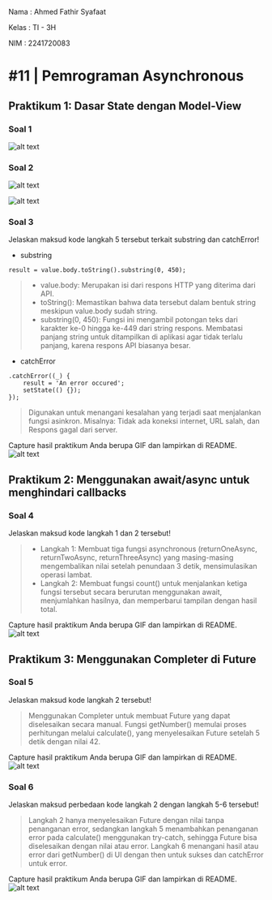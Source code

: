Nama    : Ahmed Fathir Syafaat

Kelas   : TI - 3H

NIM     : 2241720083

# #11 | Pemrograman Asynchronous

## Praktikum 1: Dasar State dengan Model-View
### Soal 1
![alt text](assets/images/soal1.png)

### Soal 2
![alt text](assets/images/soal2a.png)

![alt text](assets/images/soal2b.png)

### Soal 3
Jelaskan maksud kode langkah 5 tersebut terkait substring dan catchError!
- substring
```
result = value.body.toString().substring(0, 450);
```
> - value.body: Merupakan isi dari respons HTTP yang diterima dari API. 
> - toString(): Memastikan bahwa data tersebut dalam bentuk string meskipun value.body sudah string.
> - substring(0, 450): Fungsi ini mengambil potongan teks dari karakter ke-0 hingga ke-449 dari string respons. Membatasi panjang string untuk ditampilkan di aplikasi agar tidak terlalu panjang, karena respons API biasanya besar.

- catchError
```
.catchError((_) {
    result = 'An error occured';
    setState(() {});
});
```
> Digunakan untuk menangani kesalahan yang terjadi saat menjalankan fungsi asinkron. Misalnya: Tidak ada koneksi internet, URL salah, dan Respons gagal dari server.

Capture hasil praktikum Anda berupa GIF dan lampirkan di README.
![alt text](assets/images/soal3.gif)

## Praktikum 2: Menggunakan await/async untuk menghindari callbacks

### Soal 4
Jelaskan maksud kode langkah 1 dan 2 tersebut!
> - Langkah 1: Membuat tiga fungsi asynchronous (returnOneAsync, returnTwoAsync, returnThreeAsync) yang masing-masing mengembalikan nilai setelah penundaan 3 detik, mensimulasikan operasi lambat.
> - Langkah 2: Membuat fungsi count() untuk menjalankan ketiga fungsi tersebut secara berurutan menggunakan await, menjumlahkan hasilnya, dan memperbarui tampilan dengan hasil total.

Capture hasil praktikum Anda berupa GIF dan lampirkan di README. 
![alt text](assets/images/soal4.gif)

## Praktikum 3: Menggunakan Completer di Future

### Soal 5
Jelaskan maksud kode langkah 2 tersebut!
> Menggunakan Completer untuk membuat Future yang dapat diselesaikan secara manual. Fungsi getNumber() memulai proses perhitungan melalui calculate(), yang menyelesaikan Future setelah 5 detik dengan nilai 42.

Capture hasil praktikum Anda berupa GIF dan lampirkan di README.
![alt text](assets/images/soal5.gif)

### Soal 6
Jelaskan maksud perbedaan kode langkah 2 dengan langkah 5-6 tersebut!
> Langkah 2 hanya menyelesaikan Future dengan nilai tanpa penanganan error, sedangkan langkah 5 menambahkan penanganan error pada calculate() menggunakan try-catch, sehingga Future bisa diselesaikan dengan nilai atau error. Langkah 6 menangani hasil atau error dari getNumber() di UI dengan then untuk sukses dan catchError untuk error.

Capture hasil praktikum Anda berupa GIF dan lampirkan di README.
![alt text](assets/images/soal6.gif)